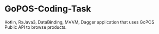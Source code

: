 # GoPOS-Coding-Task
Kotlin, RxJava3, DataBinding, MVVM, Dagger application that uses GoPOS Public API to browse products.
